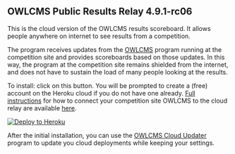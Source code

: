 ## OWLCMS Public Results Relay 4.9.1-rc06

This is the cloud version of the OWLCMS results scoreboard. It allows people anywhere on internet to see results from a competition.  

The program receives updates from the [OWLCMS](https://jflamy.github.io/owlcms4/#/index) program running at the competition site and provides scoreboards based on those updates.  In this way, the program at the competition site remains shielded from the internet, and does not have to sustain the load of many people looking at the results.

To install: click on this button.  You will be prompted to create a (free) account on the Heroku cloud if you do not have one already.  [Full instructions](https://jflamy-dev.github.io/owlcms4-prerelease/#/Remote) for how to connect your competition site OWLCMS to the cloud relay are available [here](https://jflamy-dev.github.io/owlcms4-prerelease/#/Remote).

[![Deploy to Heroku](https://www.herokucdn.com/deploy/button.png)](https://heroku.com/deploy?template=https://github.com/jflamy-dev/publicresults-heroku-prerelease/tree/4.9.1-rc06)

After the initial installation, you can use the [OWLCMS Cloud Updater](https://github.com/owlcms/owlcms4-heroku-updater/) program to update you cloud deployments while keeping your settings.